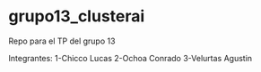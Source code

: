 # grupo13_clusterai

Repo para el TP del grupo 13

Integrantes:
1-Chicco Lucas
2-Ochoa Conrado
3-Velurtas Agustin
